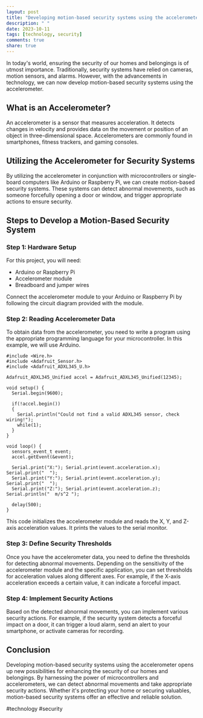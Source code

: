 ```yaml
---
layout: post
title: "Developing motion-based security systems using the accelerometer"
description: " "
date: 2023-10-11
tags: [technology, security]
comments: true
share: true
---
```


In today's world, ensuring the security of our homes and belongings is of utmost importance. Traditionally, security systems have relied on cameras, motion sensors, and alarms. However, with the advancements in technology, we can now develop motion-based security systems using the accelerometer.

## What is an Accelerometer?

An accelerometer is a sensor that measures acceleration. It detects changes in velocity and provides data on the movement or position of an object in three-dimensional space. Accelerometers are commonly found in smartphones, fitness trackers, and gaming consoles.

## Utilizing the Accelerometer for Security Systems

By utilizing the accelerometer in conjunction with microcontrollers or single-board computers like Arduino or Raspberry Pi, we can create motion-based security systems. These systems can detect abnormal movements, such as someone forcefully opening a door or window, and trigger appropriate actions to ensure security.

## Steps to Develop a Motion-Based Security System

### Step 1: Hardware Setup

For this project, you will need:
- Arduino or Raspberry Pi
- Accelerometer module
- Breadboard and jumper wires

Connect the accelerometer module to your Arduino or Raspberry Pi by following the circuit diagram provided with the module.

### Step 2: Reading Accelerometer Data

To obtain data from the accelerometer, you need to write a program using the appropriate programming language for your microcontroller. In this example, we will use Arduino.

```arduino
#include <Wire.h>
#include <Adafruit_Sensor.h>
#include <Adafruit_ADXL345_U.h>

Adafruit_ADXL345_Unified accel = Adafruit_ADXL345_Unified(12345);

void setup() {
  Serial.begin(9600);
  
  if(!accel.begin())
  {
    Serial.println("Could not find a valid ADXL345 sensor, check wiring!");
    while(1);
  }
}

void loop() {
  sensors_event_t event;
  accel.getEvent(&event);
  
  Serial.print("X:"); Serial.print(event.acceleration.x); Serial.print("  ");
  Serial.print("Y:"); Serial.print(event.acceleration.y); Serial.print("  ");
  Serial.print("Z:"); Serial.print(event.acceleration.z); Serial.println("  m/s^2 ");
  
  delay(500);
}
```

This code initializes the accelerometer module and reads the X, Y, and Z-axis acceleration values. It prints the values to the serial monitor.

### Step 3: Define Security Thresholds

Once you have the accelerometer data, you need to define the thresholds for detecting abnormal movements. Depending on the sensitivity of the accelerometer module and the specific application, you can set thresholds for acceleration values along different axes. For example, if the X-axis acceleration exceeds a certain value, it can indicate a forceful impact.

### Step 4: Implement Security Actions

Based on the detected abnormal movements, you can implement various security actions. For example, if the security system detects a forceful impact on a door, it can trigger a loud alarm, send an alert to your smartphone, or activate cameras for recording.

## Conclusion

Developing motion-based security systems using the accelerometer opens up new possibilities for enhancing the security of our homes and belongings. By harnessing the power of microcontrollers and accelerometers, we can detect abnormal movements and take appropriate security actions. Whether it's protecting your home or securing valuables, motion-based security systems offer an effective and reliable solution.

#technology #security